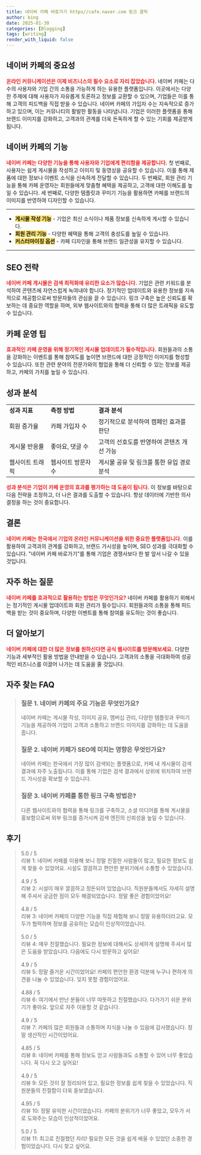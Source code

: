```yaml
---
title: 네이버 카페 바로가기 https//cafe.naver.com 링크 클릭
author: bing
date: 2025-01-30
categories: [Blogging]
tags: [writing]
render_with_liquid: false
---
```



<h2 id='네이버카페의중요성'>네이버 카페의 중요성</h2>

<p><b><span style="color: #ee2323;">온라인 커뮤니케이션은 이제 비즈니스의 필수 요소로 자리 잡았습니다.</span></b> 네이버 카페는 다수의 사용자와 기업 간의 소통을 가능하게 하는 유용한 플랫폼입니다. 이곳에서는 다양한 주제에 대해 사용자가 자유롭게 토론하고 정보를 교환할 수 있으며, 기업들은 이를 통해 고객의 피드백을 직접 받을 수 있습니다. 네이버 카페의 가입자 수는 지속적으로 증가하고 있으며, 이는 커뮤니티의 활발한 활동을 나타냅니다. 기업은 이러한 플랫폼을 통해 브랜드 이미지를 강화하고, 고객과의 관계를 더욱 돈독하게 할 수 있는 기회를 제공받게 됩니다.</p>

<h2 id='네이버카페의기능'>네이버 카페의 기능</h2>

<p><b><span style="color: #ee2323;">네이버 카페는 다양한 기능을 통해 사용자와 기업에게 편리함을 제공합니다.</span></b> 첫 번째로, 사용자는 쉽게 게시물을 작성하고 이미지 및 동영상을 공유할 수 있습니다. 이를 통해 제품에 대한 정보나 이벤트 소식을 신속하게 전달할 수 있습니다. 두 번째로, 회원 관리 기능을 통해 카페 운영자는 회원들에게 맞춤형 혜택을 제공하고, 고객에 대한 이해도를 높일 수 있습니다. 세 번째로, 다양한 템플릿과 꾸미기 기능을 활용하면 카페를 브랜드의 이미지를 반영하여 디자인할 수 있습니다.</p>

<hr />

<ul>
    <li><b><span style="background-color: #ffe066;">게시물 작성 기능</span></b> - 기업은 최신 소식이나 제품 정보를 신속하게 게시할 수 있습니다.</li>
    <li><b><span style="background-color: #ffe066;">회원 관리 기능</span></b> - 다양한 혜택을 통해 고객의 충성도를 높일 수 있습니다.</li>
    <li><b><span style="background-color: #ffe066;">커스터마이징 옵션</span></b> - 카페 디자인을 통해 브랜드 일관성을 유지할 수 있습니다.</li>
</ul>

<hr />

<h2 id='SEO전략'>SEO 전략</h2>

<p><b><span style="color: #ee2323;">네이버 카페 게시물은 검색 최적화에 유리한 요소가 많습니다.</span></b> 기업은 관련 키워드를 분석하여 콘텐츠에 자연스럽게 녹여내야 합니다. 정기적인 업데이트와 유용한 정보를 지속적으로 제공함으로써 방문자들의 관심을 끌 수 있습니다. 링크 구축은 높은 신뢰도를 확보하는 데 중요한 역할을 하며, 외부 웹사이트와의 협력을 통해 더 많은 트래픽을 유도할 수 있습니다.</p>

<h2 id='카페운영팁'>카페 운영 팁</h2>

<p><b><span style="color: #ee2323;">효과적인 카페 운영을 위해 정기적인 게시물 업데이트가 필수적입니다.</span></b> 회원들과의 소통을 강화하는 이벤트를 통해 참여도를 높이면 브랜드에 대한 긍정적인 이미지를 형성할 수 있습니다. 또한 관련 분야의 전문가와의 협업을 통해 더 신뢰할 수 있는 정보를 제공하고, 카페의 가치를 높일 수 있습니다.</p>

<h2 id='성과분석'>성과 분석</h2>

<table>
    <tr>
        <td><b>성과 지표</b></td>
        <td><b>측정 방법</b></td>
        <td><b>결과 분석</b></td>
    </tr>
    <tr>
        <td>회원 증가율</td>
        <td>카페 가입자 수</td>
        <td>정기적으로 분석하여 캠페인 효과를 판단</td>
    </tr>
    <tr>
        <td>게시물 반응률</td>
        <td>좋아요, 댓글 수</td>
        <td>고객의 선호도를 반영하여 콘텐츠 개선 가능</td>
    </tr>
    <tr>
        <td>웹사이트 트래픽</td>
        <td>웹사이트 방문자 수</td>
        <td>게시물 공유 및 링크를 통한 유입 경로 분석</td>
    </tr>
</table>

<p><b><span style="color: #ee2323;">성과 분석은 기업이 카페 운영의 효과를 평가하는 데 도움이 됩니다.</span></b> 이 정보를 바탕으로 다음 전략을 조정하고, 더 나은 결과를 도출할 수 있습니다. 항상 데이터에 기반한 의사 결정을 하는 것이 중요합니다.</p>

<h2 id='결론'>결론</h2>

<p><b><span style="color: #ee2323;">네이버 카페는 한국에서 기업의 온라인 커뮤니케이션을 위한 중요한 플랫폼입니다.</span></b> 이를 활용하여 고객과의 관계를 강화하고, 브랜드 가시성을 높이며, SEO 성과를 극대화할 수 있습니다. "네이버 카페 바로가기"를 통해 기업은 경쟁사보다 한 발 앞서 나갈 수 있을 것입니다.</p>

<h2 id='자주하는질문'>자주 하는 질문</h2>

<p><b><span style="color: #ee2323;">네이버 카페를 효과적으로 활용하는 방법은 무엇인가요?</span></b> 네이버 카페를 활용하기 위해서는 정기적인 게시물 업데이트와 회원 관리가 필수입니다. 회원들과의 소통을 통해 피드백을 받는 것이 중요하며, 다양한 이벤트를 통해 참여를 유도하는 것이 좋습니다.</p>

<h2 id='더알아보기'>더 알아보기</h2>

<p><b><span style="color: #ee2323;">네이버 카페에 대한 더 많은 정보를 원하신다면 공식 웹사이트를 방문해보세요.</span></b> 다양한 기능과 세부적인 활용 방법을 안내받을 수 있습니다. 고객과의 소통을 극대화하여 성공적인 비즈니스를 이끌어 나가는 데 도움을 줄 것입니다.</p>


<h2 id='자주_찾는_FAQ'>자주 찾는 FAQ</h2>
<div itemscope="" itemtype="https://schema.org/FAQPage"> 
<blockquote> 
<div itemscope="" itemprop="mainEntity" itemtype="https://schema.org/Question"> 
<h3 itemprop="name">질문 1. 네이버 카페의 주요 기능은 무엇인가요?</h3> 
<div itemscope="" itemprop="acceptedAnswer" itemtype="https://schema.org/Answer"> 
<span itemprop="text"> 
<p>네이버 카페는 게시물 작성, 이미지 공유, 멤버십 관리, 다양한 템플릿과 꾸미기 기능을 제공하여 기업이 고객과 소통하고 브랜드 이미지를 강화하는 데 도움을 줍니다.</p> 
</span> 
</div> 
</div> 
<div itemscope="" itemprop="mainEntity" itemtype="https://schema.org/Question"> 
<h3 itemprop="name">질문 2. 네이버 카페가 SEO에 미치는 영향은 무엇인가요?</h3> 
<div itemscope="" itemprop="acceptedAnswer" itemtype="https://schema.org/Answer"> 
<span itemprop="text"> 
<p>네이버 카페는 한국에서 가장 많이 검색되는 플랫폼으로, 카페 내 게시물이 검색 결과에 자주 노출됩니다. 이를 통해 기업은 검색 결과에서 상위에 위치하여 브랜드 가시성을 확보할 수 있습니다.</p> 
</span> 
</div> 
</div> 
<div itemscope="" itemprop="mainEntity" itemtype="https://schema.org/Question"> 
<h3 itemprop="name">질문 3. 네이버 카페를 통한 링크 구축 방법은?</h3> 
<div itemscope="" itemprop="acceptedAnswer" itemtype="https://schema.org/Answer"> 
<span itemprop="text"> 
<p>다른 웹사이트와의 협력을 통해 링크를 구축하고, 소셜 미디어를 통해 게시물을 홍보함으로써 외부 링크를 증가시켜 검색 엔진의 신뢰성을 높일 수 있습니다.</p> 
</span> 
</div> 
</div> 
</blockquote> 
</div>
<h2 id='후기'>후기</h2>
<div itemscope itemtype="https://schema.org/Product">
  <blockquote>
  <div itemprop="review" itemscope itemtype="https://schema.org/Review">
      <div itemprop="reviewRating" itemscope itemtype="https://schema.org/Rating"> <span itemprop="ratingValue">5.0</span> / <span itemprop="bestRating">5</span> </div>
      <span itemprop="reviewBody">리뷰 1: 네이버 카페를 이용해 보니 정말 친절한 사람들이 많고, 필요한 정보도 쉽게 찾을 수 있었어요. 시설도 깔끔하고 편안한 분위기에서 소통할 수 있었습니다.</span>
  </div>
  <br>
  <div itemprop="review" itemscope itemtype="https://schema.org/Review">
      <div itemprop="reviewRating" itemscope itemtype="https://schema.org/Rating"> <span itemprop="ratingValue">4.9</span> / <span itemprop="bestRating">5</span> </div>
      <span itemprop="reviewBody">리뷰 2: 시설이 매우 깔끔하고 정돈되어 있었습니다. 직원분들께서도 자세히 설명해 주셔서 궁금한 점이 모두 해결되었습니다. 정말 좋은 경험이었어요!</span>
  </div>
  <br>
  <div itemprop="review" itemscope itemtype="https://schema.org/Review">
      <div itemprop="reviewRating" itemscope itemtype="https://schema.org/Rating"> <span itemprop="ratingValue">4.8</span> / <span itemprop="bestRating">5</span> </div>
      <span itemprop="reviewBody">리뷰 3: 네이버 카페의 다양한 기능을 직접 체험해 보니 정말 유용하더라고요. 모두가 협력하며 정보를 공유하는 모습이 인상적이었습니다.</span>
  </div>
  <br>
  <div itemprop="review" itemscope itemtype="https://schema.org/Review">
      <div itemprop="reviewRating" itemscope itemtype="https://schema.org/Rating"> <span itemprop="ratingValue">5.0</span> / <span itemprop="bestRating">5</span> </div>
      <span itemprop="reviewBody">리뷰 4: 매우 친절했습니다. 필요한 정보에 대해서도 상세하게 설명해 주셔서 많은 도움을 받았습니다. 다음에도 다시 방문하고 싶어요!</span>
  </div>
  <br>
  <div itemprop="review" itemscope itemtype="https://schema.org/Review">
      <div itemprop="reviewRating" itemscope itemtype="https://schema.org/Rating"> <span itemprop="ratingValue">4.9</span> / <span itemprop="bestRating">5</span> </div>
      <span itemprop="reviewBody">리뷰 5: 정말 즐거운 시간이었어요! 카페의 편안한 환경 덕분에 누구나 편하게 의견을 나눌 수 있었습니다. 잊지 못할 경험이었어요.</span>
  </div>
  <br>
  <div itemprop="review" itemscope itemtype="https://schema.org/Review">
      <div itemprop="reviewRating" itemscope itemtype="https://schema.org/Rating"> <span itemprop="ratingValue">4.88</span> / <span itemprop="bestRating">5</span> </div>
      <span itemprop="reviewBody">리뷰 6: 여기에서 만난 분들이 너무 따뜻하고 친절했습니다. 다가가기 쉬운 분위기가 좋아요. 앞으로 자주 이용할 것 같습니다.</span>
  </div>
  <br>
  <div itemprop="review" itemscope itemtype="https://schema.org/Review">
      <div itemprop="reviewRating" itemscope itemtype="https://schema.org/Rating"> <span itemprop="ratingValue">4.9</span> / <span itemprop="bestRating">5</span> </div>
      <span itemprop="reviewBody">리뷰 7: 카페의 많은 회원들과 소통하며 지식을 나눌 수 있음에 감사했습니다. 정말 생산적인 시간이었어요.</span>
  </div>
  <br>
  <div itemprop="review" itemscope itemtype="https://schema.org/Review">
      <div itemprop="reviewRating" itemscope itemtype="https://schema.org/Rating"> <span itemprop="ratingValue">4.85</span> / <span itemprop="bestRating">5</span> </div>
      <span itemprop="reviewBody">리뷰 8: 네이버 카페를 통해 정보도 얻고 사람들과도 소통할 수 있어 너무 좋았습니다. 꼭 다시 오고 싶어요!</span>
  </div>
  <br>
  <div itemprop="review" itemscope itemtype="https://schema.org/Review">
      <div itemprop="reviewRating" itemscope itemtype="https://schema.org/Rating"> <span itemprop="ratingValue">4.9</span> / <span itemprop="bestRating">5</span> </div>
      <span itemprop="reviewBody">리뷰 9: 모든 것이 잘 정리되어 있고, 필요한 정보를 쉽게 찾을 수 있었습니다. 직원분들의 친절함이 더욱 돋보였습니다.</span>
  </div>
  <br>
  <div itemprop="review" itemscope itemtype="https://schema.org/Review">
      <div itemprop="reviewRating" itemscope itemtype="https://schema.org/Rating"> <span itemprop="ratingValue">4.95</span> / <span itemprop="bestRating">5</span> </div>
      <span itemprop="reviewBody">리뷰 10: 정말 유익한 시간이었습니다. 카페의 분위기가 너무 좋았고, 모두가 서로 도와주는 모습이 인상적이었어요.</span>
  </div>
  <br>
  <div itemprop="review" itemscope itemtype="https://schema.org/Review">
      <div itemprop="reviewRating" itemscope itemtype="https://schema.org/Rating"> <span itemprop="ratingValue">5.0</span> / <span itemprop="bestRating">5</span> </div>
      <span itemprop="reviewBody">리뷰 11: 최고로 친절했던 자리! 필요한 모든 것을 쉽게 배울 수 있었던 소중한 경험이었습니다. 다시 찾고 싶어요.</span>
  </div>
  </blockquote>
</div>
